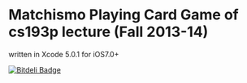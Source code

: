 # Matchismo Playing Card Game of cs193p lecture (Fall 2013-14)

written in Xcode 5.0.1 for iOS7.0+

[![Bitdeli Badge](https://d2weczhvl823v0.cloudfront.net/TheNewReborn/ios-matchismo/trend.png)](https://bitdeli.com/free "Bitdeli Badge")

